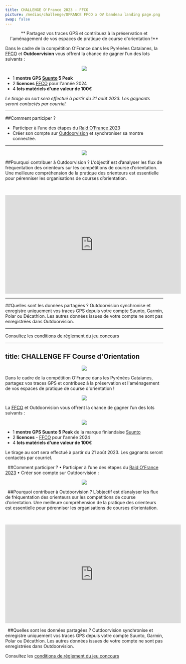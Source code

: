 ```yaml
---
title: CHALLENGE O'France 2023 - FFCO
picture: /medias/challenge/OFRANCE FFCO x OV bandeau landing page.png
swap: false
---
```


<p align="center">** Partagez vos traces GPS et contribuez à la préservation et l'aménagement de vos espaces de pratique de course d'orientation !** </p>

<participate></participate>


Dans le cadre de la compétition O’France dans les Pyrénées Catalanes, la [FFCO](https://www.ffcorientation.fr/) et **Outdoorvision** vous offrent la chance de gagner l’un des lots suivants :  

<p align="center">
  <img src="/medias/challenge/Lots_ofrance2023_landingpage.png">
</p>

- 1 **montre GPS [Suunto](https://www.suunto.com/fr-fr/) 5 Peak**
- 2  **licences** [FFCO](https://www.ffcorientation.fr/) pour l'année 2024
- 4 **lots matériels d'une valeur de 100€** 


*Le tirage au sort sera effectué à partir du 21 août 2023. Les gagnants seront contactés par courriel.*

---

##Comment participer ?

- Participer à l’une des étapes du [Raid O’France 2023](https://foot-2023.o-france.fr/fr/home)
- Créer son compte sur [Outdoorvision](https://staging-auth.outdoorvision.fr/auth/realms/PRNSN/protocol/openid-connect/registrations?client_id=back1-outdoorgeovision-prnsn&response_type=code&redirect_uri=https://staging-back.outdoorvision.fr/auth/done/&scope=openid) et synchroniser sa montre connectée.

---

<p align="center">
  <img src="/medias/challenge-FFCO-02.jpg">
</p>

##Pourquoi contribuer à Outdoorvision ?
L’objectif est d’analyser les flux de fréquentation des orienteurs sur les compétitions de course d’orientation. 
Une meilleure compréhension de la pratique des orienteurs est essentielle pour pérenniser les organisations de courses d’orientation.

&nbsp;
<p align="center">
<iframe width="560" height="315" src="https://www.youtube.com/embed/Sua7VDlhBs4" title="YouTube video player" frameborder="0" allow="accelerometer; autoplay; clipboard-write; encrypted-media; gyroscope; picture-in-picture" allowfullscreen></iframe>
</p>


---

##Quelles sont les données partagées ?
Outdoorvision synchronise et enregistre uniquement vos traces GPS depuis votre compte Suunto, Garmin, Polar ou Décathlon. Les autres données issues de votre compte ne sont pas enregistrées dans Outdoorvision.

---

Consultez les [conditions de règlement du jeu concours](/medias/challenge/Strava-FFA-Reglement.pdf)
<participate></participate>











---
title: CHALLENGE FF Course d'Orientation
---

<p align="center">
  <img src="/medias/challenge/OFRANCE FFCO x OV bandeau landing page.png">
</p>

Dans le cadre de la compétition O’France dans les Pyrénées Catalanes, partagez vos traces GPS et contribuez à la préservation et l'aménagement de vos espaces de pratique de course d'orientation !

<participate></participate>

<p align="center">
  <img src="/medias/challenge/OFRANCE FFCO x OV bandeau landing page.png">
</p>

La [FFCO](https://www.ffcorientation.fr/) et Outdoorvision vous offrent la chance de gagner l’un des lots suivants :  


<p align="center">
  <img src="/medias/challenge/Lots_ofrance2023_landingpage.png">
</p>

- 1 **montre GPS Suunto 5 Peak** de la marque finlandaise [Suunto](https://www.suunto.com/fr-fr/)
- 2  **licences** - [FFCO](https://www.ffcorientation.fr/) pour l'année 2024
- 4 **lots matériels d'une valeur de 100€** 


Le tirage au sort sera effectué à partir du 21 août 2023. Les gagnants seront contactés par courriel.


&nbsp;
##Comment participer ?
•	Participer à l’une des étapes du [Raid O’France 2023](https://foot-2023.o-france.fr/fr/home)
•	Créer son compte sur Outdoorvision : <participate></participate>


<p align="center">
  <img src="/medias/challenge-FFCO-02.jpg">
</p>

&nbsp;
##Pourquoi contribuer à Outdoorvision ?
L’objectif est d’analyser les flux de fréquentation des orienteurs sur les compétitions de course d’orientation. 
Une meilleure compréhension de la pratique des orienteurs est essentielle pour pérenniser les organisations de courses d’orientation.

&nbsp;
<p align="center">
<iframe width="560" height="315" src="https://www.youtube.com/embed/Sua7VDlhBs4" title="YouTube video player" frameborder="0" allow="accelerometer; autoplay; clipboard-write; encrypted-media; gyroscope; picture-in-picture" allowfullscreen></iframe>
</p>

&nbsp;
##Quelles sont les données partagées ?
Outdoorvision synchronise et enregistre uniquement vos traces GPS depuis votre compte Suunto, Garmin, Polar ou Décathlon. Les autres données issues de votre compte ne sont pas enregistrées dans Outdoorvision.




Consultez les [conditions de règlement du jeu concours](/medias/Règlement_Jeu_Concours_Challenge_OutdoorvisionxFFCO.pdf)
<participate></participate>

